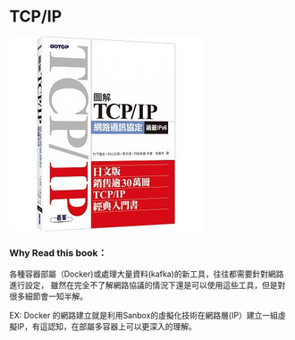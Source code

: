 # TCP/IP
![TCP/IP Book](/image/tcp_ip_book.jpeg)


### Why Read this book：
各種容器部屬（Docker)或處理大量資料(kafka)的新工具，往往都需要針對網路進行設定，
雖然在完全不了解網路協議的情況下還是可以使用這些工具，但是對很多細節會一知半解。

EX: 
Docker 的網路建立就是利用Sanbox的虛擬化技術在網路層(IP）建立一組虛擬IP，有這認知，在部屬多容器上可以更深入的理解。


